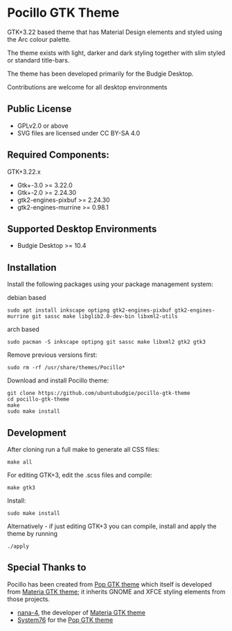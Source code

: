 # Pocillo GTK Theme

GTK+3.22 based theme that has Material Design elements and styled
using the Arc colour palette.

The theme exists with light, darker and dark styling together with
slim styled or standard title-bars.

The theme has been developed primarily for the Budgie Desktop.

Contributions are welcome for all desktop environments


## Public License

- GPLv2.0 or above
- SVG files are licensed under CC BY-SA 4.0


## Required Components:

GTK+3.22.x

 - Gtk+-3.0             >= 3.22.0
 - Gtk+-2.0             >= 2.24.30
 - gtk2-engines-pixbuf  >= 2.24.30
 - gtk2-engines-murrine >= 0.98.1


## Supported Desktop Environments

  - Budgie Desktop >= 10.4


## Installation

Install the following packages using your package management system:

debian based

    sudo apt install inkscape optipng gtk2-engines-pixbuf gtk2-engines-murrine git sassc make libglib2.0-dev-bin libxml2-utils

arch based

    sudo pacman -S inkscape optipng git sassc make libxml2 gtk2 gtk3
    
Remove previous versions first:

    sudo rm -rf /usr/share/themes/Pocillo*

Download and install Pocillo theme:

    git clone https://github.com/ubuntubudgie/pocillo-gtk-theme
    cd pocillo-gtk-theme
    make
    sudo make install


## Development

 After cloning run a full make to generate all CSS files:

    make all

 For editing GTK+3, edit the .scss files and compile:

    make gtk3

 Install:

    sudo make install

 Alternatively - if just editing GTK+3 you can compile, install and apply the theme by running

    ./apply


## Special Thanks to

Pocillo has been created from [Pop GTK theme](https://github.com/pop-os/gtk-theme) which itself is developed from [Materia GTK theme](https://github.com/nana-4/materia-theme); it inherits GNOME and XFCE styling elements from those projects.

- [nana-4](https://github.com/nana-4), the developer of [Materia GTK theme]()
- [System76](https://system76.com) for the [Pop GTK theme](https://github.com/pop-os/gtk-theme)
